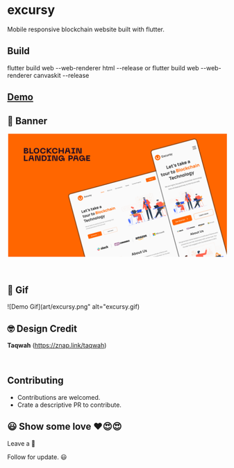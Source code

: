 # excursy

Mobile responsive blockchain website built with flutter.

## Build
flutter build web --web-renderer html --release
or
flutter build web --web-renderer canvaskit --release


## [Demo](https://excursy.surge.sh)

## 📸 Banner

<p align="center">
<img src="art/banner.jpg" alt="banner.png" hspace="2"/>
</p>

<br />

## 📸 Gif
![Demo Gif](art/excursy.png" alt="excursy.gif)

## 🤓 Design Credit

**Taqwah**
(https://znap.link/taqwah)

<br />

## Contributing
- Contributions are welcomed.
- Crate a descriptive PR to contribute.

## 😃 Show some love ❤️😍😍

Leave a 🌟

Follow for update. 😃
